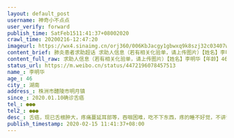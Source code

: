 ```yaml
---
layout: default_post
username: 神奇小不点点
user_verify: forward
publish_time: SatFeb1511:41:37+08002020
crawl_time: 20200216-12:47:20
imageurl: https://wx4.sinaimg.cn/orj360/006KbJacgy1gbwxq9k8szj32c03407wh.jpg
content_brief: 肺炎患者求助超话 求助人信息（若有相关化验单，请上传图片）【姓名】李明华【年龄】46【所在城市】湖南【所在小区、社区】株洲市醴陵市明月镇【患病时间】2020.01.10确诊舌癌【联系方式】●●●【其他紧急联系人】●●●【病情描述】 舌癌，现已舌根肿大，疼痛蔓延耳部等，吞咽 ...全文
content_full_raw: 求助人信息（若有相关化验单，请上传图片）【姓名】李明华【年龄】46【所在城市】湖南【所在小区、社区】株洲市醴陵市明月镇【患病时间】2020.01.10确诊舌癌【联系方式】●●●【其他紧急联系人】●●●【病情描述】舌癌，现已舌根肿大，疼痛蔓延耳部等，吞咽困难，吃不下东西，疼的睡不好觉，不讲话都疼讲话更疼！前面湖南湘雅本来约了初八进院，因为肺炎一拖再拖，后面也跑过45个医院因为肺炎都拒收。现在求路无门，已经等了1个多月了，不知道该怎么办，求求帮帮我们吧
status_url: https://m.weibo.cn/status/4472196078457513
name_: 李明华
age_: 46
city_: 湖南
address_: 株洲市醴陵市明月镇
since_: 2020.01.10确诊舌癌
tel_: ●●●
tel2_: ●●●
desc_: 舌癌，现已舌根肿大，疼痛蔓延耳部等，吞咽困难，吃不下东西，疼的睡不好觉，不讲话都疼讲话更疼！前面湖南湘雅本来约了初八进院，因为肺炎一拖再拖，后面也跑过45个医院因为肺炎都拒收。现在求路无门，已经等了1个多月了，不知道该怎么办，求求帮帮我们吧
publish_timestamp: 2020-02-15 11:41:37+08:00
---
```

